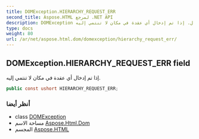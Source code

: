 ```yaml
---
title: DOMException.HIERARCHY_REQUEST_ERR
second_title: Aspose.HTML لمرجع .NET API
description: DOMException مجال. إذا تم إدخال أي عقدة في مكان لا تنتمي إليه.
type: docs
weight: 80
url: /ar/net/aspose.html.dom/domexception/hierarchy_request_err/
---
```

## DOMException.HIERARCHY_REQUEST_ERR field

إذا تم إدخال أي عقدة في مكان لا تنتمي إليه.

```csharp
public const ushort HIERARCHY_REQUEST_ERR;
```

### أنظر أيضا

* class [DOMException](../)
* مساحة الاسم [Aspose.Html.Dom](../../domexception/)
* المجسم [Aspose.HTML](../../../)


